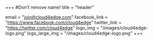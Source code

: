+++
#Don't remove name!
title = "header"

email = "join@cloud4edge.com"
facebook_link = "https://www.facebook.com/cloud4edge"
twitter_link = "https://twitter.com/cloud4edge"
logo_img = "/images/cloud4edge-logo.png"
logo_large_img = "/images/cloud4edge-logo.png"
+++